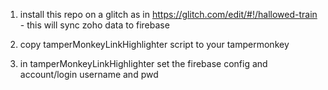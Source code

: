 1) install this repo on a glitch as in https://glitch.com/edit/#!/hallowed-train - this will sync zoho data to firebase

2) copy tamperMonkeyLinkHighlighter script to your tampermonkey 
3) in tamperMonkeyLinkHighlighter set the firebase config and account/login username and pwd
